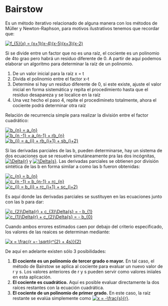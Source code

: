 <h1>Bairstow</h1>

Es un método iterativo relacionado de alguna manera con los métodos de Müller y Newton-Raphson, para motivos ilustrativos tenemos que recordar que:

<a href="https://www.codecogs.com/eqnedit.php?latex=f_{5}(x)&space;=&space;(x&plus;1)(x-4)(x-5)(x&plus;3)(x-2)" target="_blank"><img src="https://latex.codecogs.com/gif.latex?f_{5}(x)&space;=&space;(x&plus;1)(x-4)(x-5)(x&plus;3)(x-2)" title="f_{5}(x) = (x+1)(x-4)(x-5)(x+3)(x-2)" /></a>

Si se divide entre un factor que no es una raíz, el cociente es un polinomio de 4to grao pero habrá un residuo diferente de 0. A partir de aquí podemos elaborar un algoritmo para determinar la raíz de un polinomio.

<ol>
    <li>De un valor inicial para la raíz x = t</li>
    <li>Divida el polinomio entre el factor x-t</li>
    <li>Determine si hay un residuo diferente de 0, si este existe, ajuste el valor inicial en forma sistemática y repita el procedimiento hasta       que el residuo desapareza y se localice en la raíz</li>
    <li>Una vez hecho el paso 4, repite el procedimineto totalmente, ahora el cociente podrá determinar otra raíz</li>
</ol>


Relación de recurrencia simple para realizar la división entre el factor cuadrático:

<a href="https://www.codecogs.com/eqnedit.php?latex=b_{n}&space;=&space;a_{n}" target="_blank"><img src="https://latex.codecogs.com/gif.latex?b_{n}&space;=&space;a_{n}" title="b_{n} = a_{n}" /></a>
<br>
<a href="https://www.codecogs.com/eqnedit.php?latex=b_{n&space;-1}&space;=&space;a_{n-1}&space;&plus;&space;rb_{n}" target="_blank"><img src="https://latex.codecogs.com/gif.latex?b_{n&space;-1}&space;=&space;a_{n-1}&space;&plus;&space;rb_{n}" title="b_{n -1} = a_{n-1} + rb_{n}" /></a>
<br>
<a href="https://www.codecogs.com/eqnedit.php?latex=b_{i}&space;=&space;a_{i}&space;&plus;&space;rb_{i&plus;1}&space;&plus;&space;sb_{i&plus;2}" target="_blank"><img src="https://latex.codecogs.com/gif.latex?b_{i}&space;=&space;a_{i}&space;&plus;&space;rb_{i&plus;1}&space;&plus;&space;sb_{i&plus;2}" title="b_{i} = a_{i} + rb_{i+1} + sb_{i+2}" /></a>


Si las derivadas parciales de las b, pueden determinarse, hay un sistema de dos ecuaciones que se resuelve simutáneamente pra las dos incógnitas, <a href="https://www.codecogs.com/eqnedit.php?latex=\Delta{r}" target="_blank"><img src="https://latex.codecogs.com/gif.latex?\Delta{r}" title="\Delta{r}" /></a> y <a href="https://www.codecogs.com/eqnedit.php?latex=\Delta{s}" target="_blank"><img src="https://latex.codecogs.com/gif.latex?\Delta{s}" title="\Delta{s}" /></a>. Las derivadas parciales se obtienen por división sintética de las b en forma similar a como las b fueron obtenidas:

<a href="https://www.codecogs.com/eqnedit.php?latex=c_{n}&space;=&space;b_{n}" target="_blank"><img src="https://latex.codecogs.com/gif.latex?c_{n}&space;=&space;b_{n}" title="c_{n} = b_{n}" /></a>
<br>
<a href="https://www.codecogs.com/eqnedit.php?latex=c_{n&space;-1}&space;=&space;b_{n-1}&space;&plus;&space;rc_{n}" target="_blank"><img src="https://latex.codecogs.com/gif.latex?c_{n&space;-1}&space;=&space;b_{n-1}&space;&plus;&space;rc_{n}" title="c_{n -1} = b_{n-1} + rc_{n}" /></a>
<br>
<a href="https://www.codecogs.com/eqnedit.php?latex=c_{i}&space;=&space;b_{i}&space;&plus;&space;rc_{i&plus;1}&space;&plus;&space;sc_{i&plus;2}" target="_blank"><img src="https://latex.codecogs.com/gif.latex?c_{i}&space;=&space;b_{i}&space;&plus;&space;rc_{i&plus;1}&space;&plus;&space;sc_{i&plus;2}" title="c_{i} = b_{i} + rc_{i+1} + sc_{i+2}" /></a>

Es aquí donde las derivadas parciales se sustituyen en las ecuaciones junto con las b para dar:


<a href="https://www.codecogs.com/eqnedit.php?latex=c_{2}\Delta{r}&space;&plus;&space;c_{3}\Delta{s}&space;=&space;-&space;b_{1}" target="_blank"><img src="https://latex.codecogs.com/gif.latex?c_{2}\Delta{r}&space;&plus;&space;c_{3}\Delta{s}&space;=&space;-&space;b_{1}" title="c_{2}\Delta{r} + c_{3}\Delta{s} = - b_{1}" /></a>
<br>
<a href="https://www.codecogs.com/eqnedit.php?latex=c_{1}\Delta{r}&space;&plus;&space;c_{2}\Delta{s}&space;=&space;-&space;b_{0}" target="_blank"><img src="https://latex.codecogs.com/gif.latex?c_{1}\Delta{r}&space;&plus;&space;c_{2}\Delta{s}&space;=&space;-&space;b_{0}" title="c_{1}\Delta{r} + c_{2}\Delta{s} = - b_{0}" /></a>

Cuando ambos errores estimados caen por debajo del criterio especificado, los valores de las reaíces se determinan mediante:

<a href="https://www.codecogs.com/eqnedit.php?latex=x&space;=&space;\frac{r&space;&plus;-&space;\sqrt{r^{2}&space;&plus;&space;4s}}{2}" target="_blank"><img src="https://latex.codecogs.com/gif.latex?x&space;=&space;\frac{r&space;&plus;-&space;\sqrt{r^{2}&space;&plus;&space;4s}}{2}" title="x = \frac{r +- \sqrt{r^{2} + 4s}}{2}" /></a>

De aquí en adelante existen sólo 3 posibilidades:

<ol>
    <li><b>El cociente es un polinomio de tercer grado o mayor.</b> En tal caso, el método de Bairstow se aplica al cociente para evaluar un nuevo valor de r y s. Los valores anteriores de r y s pueden servir como valores iniiales en esta aplicación.</li>
    <li><b>El cociente es cuadrático.</b> Aquí es posible evaluar directamente la dos raíces restantes con la ecuación cuadrática.</li>
    <li><b>El cociente de un polinomio de primer grado.</b> En este caso, la raíz restante se evalúa simplemente como <a href="https://www.codecogs.com/eqnedit.php?latex=x&space;=&space;-\frac{s}{r}" target="_blank"><img src="https://latex.codecogs.com/gif.latex?x&space;=&space;-\frac{s}{r}" title="x = -\frac{s}{r}" /></a>.</li>
</ol>